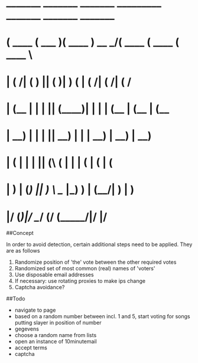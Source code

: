 # _______  _______  _______   _________ _______  _______  _______
# (  ____ \(  ___  )(  ____ )  \__    _/(  ____ \(  ____ \(  ____ \
# | (    \/| (   ) || (    )|     )  (  | (    \/| (    \/| (    \/
# | (__    | |   | || (____)|     |  |  | (__    | (__    | (__    
# |  __)   | |   | ||     __)     |  |  |  __)   |  __)   |  __)   
# | (      | |   | || (\ (        |  |  | (      | (      | (      
# | )      | (___) || ) \ \__  |\_)  )  | (____/\| )      | )      
# |/       (_______)|/   \__/  (____/   (_______/|/       |/       


##Concept

In order to avoid detection, certain additional steps need to be applied. They are as follows

1. Randomize position of 'the' vote between the other required votes
2. Randomized set of most common (real) names of 'voters'
3. Use disposable email addresses
4. If necessary: use rotating proxies to make ips change
5. Captcha avoidance?


##Todo



- navigate to page
- based on a random number between incl. 1 and 5, start voting for songs putting slayer in position of number
- gegevens
- choose a random name from lists
- open an instance of 10minutemail
- accept terms
- captcha
